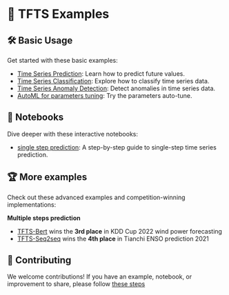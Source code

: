# 🚀 TFTS Examples

## 🛠️ Basic Usage
Get started with these basic examples:
- [Time Series Prediction](./run_prediction_simple.py): Learn how to predict future values.
- [Time Series Classification](./run_classification.py): Explore how to classify time series data.
- [Time Series Anomaly Detection](./run_anomaly.py): Detect anomalies in time series data.
- [AutoML for parameters tuning](./run_tuner.py): Try the parameters auto-tune.


## 📓 Notebooks
Dive deeper with these interactive notebooks:
- [single step prediction](https://nbviewer.org/github/LongxingTan/Time-series-prediction/blob/master/examples/notebooks/demo_single_step_prediction.ipynb): A step-by-step guide to single-step time series prediction.


## 🏆 More examples
Check out these advanced examples and competition-winning implementations:

**Multiple steps prediction**
- [TFTS-Bert](https://github.com/LongxingTan/KDDCup2022-Baidu) wins the **3rd place** in KDD Cup 2022 wind power forecasting
- [TFTS-Seq2seq](https://github.com/LongxingTan/Data-competitions/tree/master/tianchi-enso-prediction) wins the **4th place** in Tianchi ENSO prediction 2021


## 🤝 Contributing
We welcome contributions! If you have an example, notebook, or improvement to share, please follow [these steps](../CONTRIBUTING.md)
